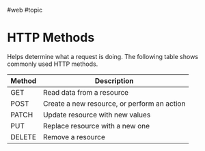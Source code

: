 #web #topic 

# HTTP Methods
Helps determine what a request is doing.
The following table shows commonly used HTTP methods.

| Method | Description                                 |
| ------ | ------------------------------------------- |
| GET    | Read data from a resource                   |
| POST   | Create a new resource, or perform an action |
| PATCH  | Update resource with new values             |
| PUT    | Replace resource with a new one             |
| DELETE | Remove a resource                           |
